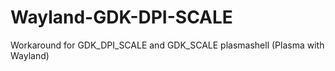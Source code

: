 # Wayland-GDK-DPI-SCALE
Workaround for GDK_DPI_SCALE and GDK_SCALE plasmashell (Plasma with Wayland)
